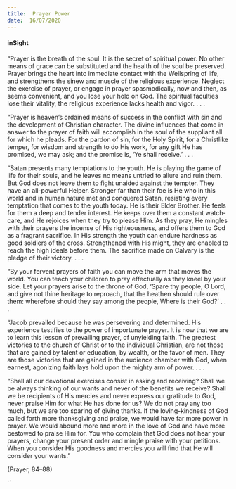 ```yaml
---
title:  Prayer Power
date:  16/07/2020
---
```


#### inSight

“Prayer is the breath of the soul. It is the secret of spiritual power. No other means of grace can be substituted and the health of the soul be preserved. Prayer brings the heart into immediate contact with the Wellspring of life, and strengthens the sinew and muscle of the religious experience. Neglect the exercise of prayer, or engage in prayer spasmodically, now and then, as seems convenient, and you lose your hold on God. The spiritual faculties lose their vitality, the religious experience lacks health and vigor. . . .

“Prayer is heaven’s ordained means of success in the conflict with sin and the development of Christian character. The divine influences that come in answer to the prayer of faith will accomplish in the soul of the suppliant all for which he pleads. For the pardon of sin, for the Holy Spirit, for a Christlike temper, for wisdom and strength to do His work, for any gift He has promised, we may ask; and the promise is, ‘Ye shall receive.’ . . .

“Satan presents many temptations to the youth. He is playing the game of life for their souls, and he leaves no means untried to allure and ruin them. But God does not leave them to fight unaided against the tempter. They have an all-powerful Helper. Stronger far than their foe is He who in this world and in human nature met and conquered Satan, resisting every temptation that comes to the youth today. He is their Elder Brother. He feels for them a deep and tender interest. He keeps over them a constant watch-care, and He rejoices when they try to please Him. As they pray, He mingles with their prayers the incense of His righteousness, and offers them to God as a fragrant sacrifice. In His strength the youth can endure hardness as good soldiers of the cross. Strengthened with His might, they are enabled to reach the high ideals before them. The sacrifice made on Calvary is the pledge of their victory. . . .

“By your fervent prayers of faith you can move the arm that moves the world. You can teach your children to pray effectually as they kneel by your side. Let your prayers arise to the throne of God, ‘Spare thy people, O Lord, and give not thine heritage to reproach, that the heathen should rule over them: wherefore should they say among the people, Where is their God?’ . . .

“Jacob prevailed because he was persevering and determined. His experience testifies to the power of importunate prayer. It is now that we are to learn this lesson of prevailing prayer, of unyielding faith. The greatest victories to the church of Christ or to the individual Christian, are not those that are gained by talent or education, by wealth, or the favor of men. They are those victories that are gained in the audience chamber with God, when earnest, agonizing faith lays hold upon the mighty arm of power. . . .

“Shall all our devotional exercises consist in asking and receiving? Shall we be always thinking of our wants and never of the benefits we receive? Shall we be recipients of His mercies and never express our gratitude to God, never praise Him for what He has done for us? We do not pray any too much, but we are too sparing of giving thanks. If the loving-kindness of God called forth more thanksgiving and praise, we would have far more power in prayer. We would abound more and more in the love of God and have more bestowed to praise Him for. You who complain that God does not hear your prayers, change your present order and mingle praise with your petitions. When you consider His goodness and mercies you will find that He will consider your wants.”

(Prayer, 84–88)

``